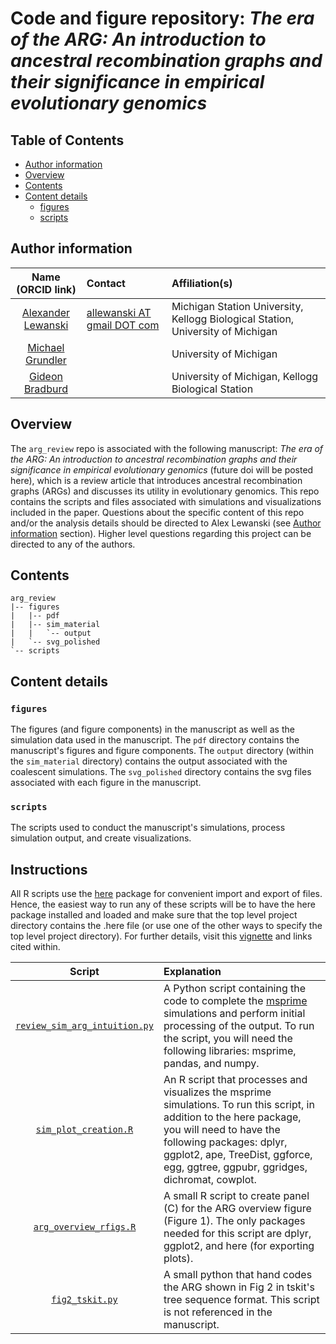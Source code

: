 # Code and figure repository: *The era of the ARG: An introduction to ancestral recombination graphs and their significance in empirical evolutionary genomics*

## Table of Contents
- [Author information](#author-information)
- [Overview](#overview)
- [Contents](#contents)
- [Content details](#content-details)
  - [figures](#figures)
  - [scripts](#scripts)

## Author information

Name (ORCID link)| Contact | Affiliation(s)
:-----:|:-----|:-----
[Alexander Lewanski](https://orcid.org/0000-0001-5843-0837) | [allewanski AT gmail DOT com](mailto:allewanski@gmail.com)|Michigan Station University, Kellogg Biological Station, University of Michigan
[Michael Grundler](https://orcid.org/0000-0003-0729-6687) | |University of Michigan
[Gideon Bradburd](https://orcid.org/0000-0001-8009-0154) | |University of Michigan, Kellogg Biological Station

## Overview
The `arg_review` repo is associated with the following manuscript: *The era of the ARG: An introduction to ancestral recombination graphs and their significance in empirical evolutionary genomics* (future doi will be posted here), which is a review article that introduces ancestral recombination graphs (ARGs) and discusses its utility in evolutionary genomics. This repo contains the scripts and files associated with simulations and visualizations included in the paper. Questions about the specific content of this repo and/or the analysis details should be directed to Alex Lewanski (see [Author information](#author-information) section). Higher level questions regarding this project can be directed to any of the authors.

## Contents
```
arg_review
|-- figures
|   |-- pdf
|   |-- sim_material
|   |   `-- output
|   `-- svg_polished
`-- scripts
```

## Content details
### `figures`
The figures (and figure components) in the manuscript as well as the simulation data used in the manuscript. The `pdf` directory contains the manuscript's figures and figure components. The `output` directory (within the `sim_material` directory) contains the output associated with the coalescent simulations. The `svg_polished` directory contains the svg files associated with each figure in the manuscript.

### `scripts`
The scripts used to conduct the manuscript's simulations, process simulation output, and create visualizations.


## Instructions
All R scripts use the [here](https://here.r-lib.org) package for convenient import and export of files. Hence, the easiest way to run any of these scripts will be to have the here package installed and loaded and make sure that the top level project directory contains the .here file (or use one of the other ways to specify the top level project directory). For further details, visit this [vignette](https://cran.r-project.org/web/packages/here/vignettes/here.html) and links cited within.

Script| Explanation
:-----:|:-----
[`review_sim_arg_intuition.py`](./scripts/review_sim_arg_intuition.py)|A Python script containing the code to complete the [msprime](https://tskit.dev/msprime/docs/stable/intro.html) simulations and perform initial processing of the output. To run the script, you will need the following libraries: msprime, pandas, and numpy.
[`sim_plot_creation.R`](./scripts/sim_plot_creation.R)|An R script that processes and visualizes the msprime simulations. To run this script, in addition to the here package, you will need to have the following packages: dplyr, ggplot2, ape, TreeDist, ggforce, egg, ggtree, ggpubr, ggridges, dichromat, cowplot. 
[`arg_overview_rfigs.R`](./scripts/arg_overview_rfigs.R)|A small R script to create panel (C) for the ARG overview figure (Figure 1). The only packages needed for this script are dplyr, ggplot2, and here (for exporting plots).
[`fig2_tskit.py`](./scripts/fig2_tskit.py)|A small python that hand codes the ARG shown in Fig 2 in tskit's tree sequence format. This script is not referenced in the manuscript.
